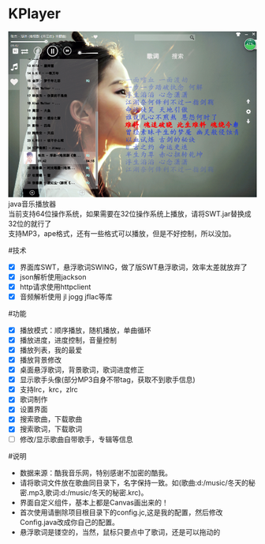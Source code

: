 # KPlayer
![img](./KPlayer/src/images/kp.jpg "预览图")
java音乐播放器<br>
当前支持64位操作系统，如果需要在32位操作系统上播放，请将SWT.jar替换成32位的就行了 <br>
支持MP3，ape格式，还有一些格式可以播放，但是不好控制，所以没加。

#技术
- [x] 界面库SWT，悬浮歌词SWING，做了版SWT悬浮歌词，效率太差就放弃了
- [x] json解析使用jackson
- [x] http请求使用httpclient
- [x] 音频解析使用 jl jogg jflac等库

#功能
- [x] 播放模式：顺序播放，随机播放，单曲循环
- [x] 播放进度，进度控制，音量控制
- [x] 播放列表，我的最爱
- [x] 播放背景修改
- [x] 桌面悬浮歌词，背景歌词，歌词进度修正
- [x] 显示歌手头像(部分MP3自身不带tag，获取不到歌手信息)
- [x] 支持lrc，krc，zlrc
- [x] 歌词制作
- [x] 设置界面
- [x] 搜索歌曲，下载歌曲
- [x] 搜索歌词，下载歌词
- [ ] 修改/显示歌曲自带歌手，专辑等信息

#说明
 * 数据来源：酷我音乐网，特别感谢不加密的酷我。
 * 请将歌词文件放在歌曲同目录下，名字保持一致。如(歌曲:d:/music/冬天的秘密.mp3,歌词:d:/music/冬天的秘密.krc)。
 * 界面自定义组件，基本上都是Canvas画出来的！
 * 首次使用请删除项目根目录下的config.jc,这是我的配置，然后修改Config.java改成你自己的配置。
 * 悬浮歌词是镂空的，当然，鼠标只要点中了歌词，还是可以拖动的 
